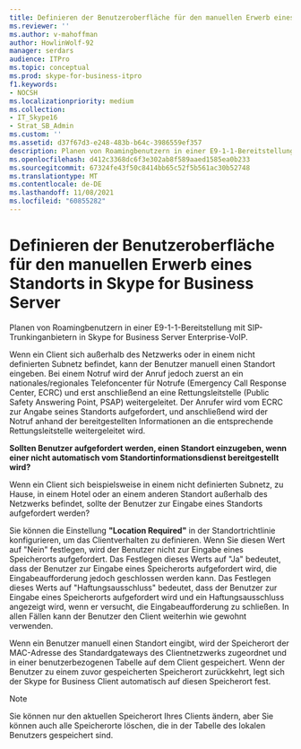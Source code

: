 ```yaml
---
title: Definieren der Benutzeroberfläche für den manuellen Erwerb eines Standorts in Skype for Business Server
ms.reviewer: ''
ms.author: v-mahoffman
author: HowlinWolf-92
manager: serdars
audience: ITPro
ms.topic: conceptual
ms.prod: skype-for-business-itpro
f1.keywords:
- NOCSH
ms.localizationpriority: medium
ms.collection:
- IT_Skype16
- Strat_SB_Admin
ms.custom: ''
ms.assetid: d37f67d3-e248-483b-b64c-3986559ef357
description: Planen von Roamingbenutzern in einer E9-1-1-Bereitstellung mit SIP-Trunkinganbietern in Skype for Business Server Enterprise-VoIP.
ms.openlocfilehash: d412c3368dc6f3e302ab8f589aaed1585ea0b233
ms.sourcegitcommit: 67324fe43f50c8414bb65c52f5b561ac30b52748
ms.translationtype: MT
ms.contentlocale: de-DE
ms.lasthandoff: 11/08/2021
ms.locfileid: "60855282"
---
```

# <a name="define-the-user-experience-for-manually-acquiring-a-location-in-skype-for-business-server"></a>Definieren der Benutzeroberfläche für den manuellen Erwerb eines Standorts in Skype for Business Server
 
Planen von Roamingbenutzern in einer E9-1-1-Bereitstellung mit SIP-Trunkinganbietern in Skype for Business Server Enterprise-VoIP.
  
Wenn ein Client sich außerhalb des Netzwerks oder in einem nicht definierten Subnetz befindet, kann der Benutzer manuell einen Standort eingeben. Bei einem Notruf wird der Anruf jedoch zuerst an ein nationales/regionales Telefoncenter für Notrufe (Emergency Call Response Center, ECRC) und erst anschließend an eine Rettungsleitstelle (Public Safety Answering Point, PSAP) weitergeleitet. Der Anrufer wird vom ECRC zur Angabe seines Standorts aufgefordert, und anschließend wird der Notruf anhand der bereitgestellten Informationen an die entsprechende Rettungsleitstelle weitergeleitet wird. 
  
**Sollten Benutzer aufgefordert werden, einen Standort einzugeben, wenn einer nicht automatisch vom Standortinformationsdienst bereitgestellt wird?**
  
Wenn ein Client sich beispielsweise in einem nicht definierten Subnetz, zu Hause, in einem Hotel oder an einem anderen Standort außerhalb des Netzwerks befindet, sollte der Benutzer zur Eingabe eines Standorts aufgefordert werden?
    
Sie können die Einstellung **"Location Required"** in der Standortrichtlinie konfigurieren, um das Clientverhalten zu definieren. Wenn Sie diesen Wert auf "Nein" festlegen, wird der Benutzer nicht zur Eingabe eines Speicherorts aufgefordert. Das Festlegen dieses Werts auf "Ja" bedeutet, dass der Benutzer zur Eingabe eines Speicherorts aufgefordert wird, die Eingabeaufforderung jedoch geschlossen werden kann. Das Festlegen dieses Werts auf "Haftungsausschluss" bedeutet, dass der Benutzer zur Eingabe eines Speicherorts aufgefordert wird und ein Haftungsausschluss angezeigt wird, wenn er versucht, die Eingabeaufforderung zu schließen. In allen Fällen kann der Benutzer den Client weiterhin wie gewohnt verwenden.
    
Wenn ein Benutzer manuell einen Standort eingibt, wird der Speicherort der MAC-Adresse des Standardgateways des Clientnetzwerks zugeordnet und in einer benutzerbezogenen Tabelle auf dem Client gespeichert. Wenn der Benutzer zu einem zuvor gespeicherten Speicherort zurückkehrt, legt sich der Skype for Business Client automatisch auf diesen Speicherort fest. 
  
> [!NOTE]
> Sie können nur den aktuellen Speicherort Ihres Clients ändern, aber Sie können auch alle Speicherorte löschen, die in der Tabelle des lokalen Benutzers gespeichert sind. 
  

